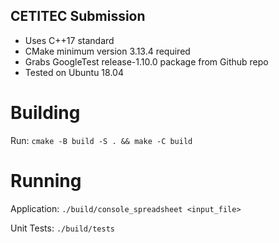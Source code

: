 ## CETITEC Submission
- Uses C++17 standard
- CMake minimum version 3.13.4 required
- Grabs GoogleTest release-1.10.0 package from Github repo
- Tested on Ubuntu 18.04

# Building
Run: `cmake -B build -S . && make -C build`

# Running

Application: `./build/console_spreadsheet <input_file>`

Unit Tests: `./build/tests`
